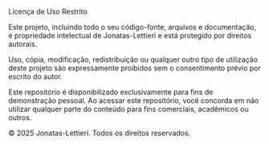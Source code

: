 Licença de Uso Restrito

Este projeto, incluindo todo o seu código-fonte, arquivos e documentação, é propriedade intelectual de Jonatas-Lettieri e está protegido por direitos autorais.

Uso, cópia, modificação, redistribuição ou qualquer outro tipo de utilização deste projeto são expressamente proibidos sem o consentimento prévio por escrito do autor.

Este repositório é disponibilizado exclusivamente para fins de demonstração pessoal. Ao acessar este repositório, você concorda em não utilizar qualquer parte do conteúdo para fins comerciais, acadêmicos ou outros.

© 2025 Jonatas-Lettieri. Todos os direitos reservados.
